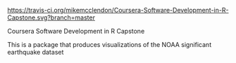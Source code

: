 https://travis-ci.org/mikemcclendon/Coursera-Software-Development-in-R-Capstone.svg?branch=master

Coursera Software Development in R Capstone 

This is a package that produces visualizations of the NOAA significant 
earthquake dataset 
